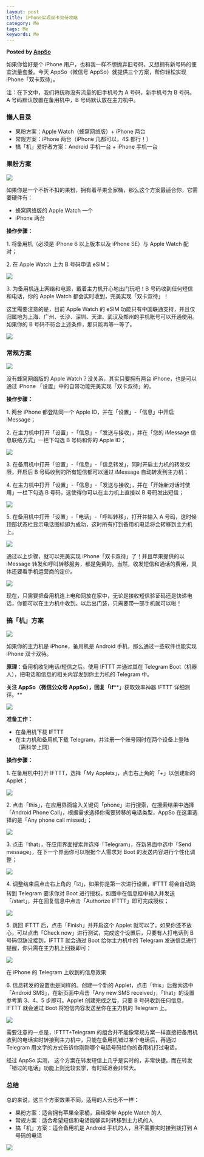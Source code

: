 ```yaml
---  
layout: post  
title: iPhone实现双卡双待攻略  
category: Me  
tags: Me  
keywords: Me  
---  
```


__Posted by [AppSo](http://www.ifanr.com/app/1030668)__  

如果你恰好是个 iPhone 用户，也和我一样不想抛弃旧号码，又想拥有新号码的便宜流量套餐。今天 AppSo（微信号 AppSo）就提供三个方案，帮你轻松实现 iPhone「双卡双待」。  

注：在下文中，我们将统称没有流量的旧手机号为 A 号码，新手机号为 B 号码。A 号码默认放置在备用机中，B 号码默认放在主力机中。  

### 懒人目录  

* 果粉方案：Apple Watch（蜂窝网络版）+ iPhone 两台  
* 常规方案：iPhone 两台（iPhone 几都可以，4S 都行！）  
* 搞「机」爱好者方案：Android 手机一台 + iPhone 手机一台  

### 果粉方案  

![](/assets/postAssets/2018/333-2-1024x461.webp)  

如果你是一个不折不扣的果粉，拥有着苹果全家桶，那么这个方案最适合你，它需要硬件有：  

* 蜂窝网络版的 Apple Watch 一个  
* iPhone 两台  

**操作步骤：**  

1\. 将备用机（必须是 iPhone 6 以上版本以及 iPhone SE）与 Apple Watch 配对；  

2\. 在 Apple Watch 上为 B 号码申请 eSIM；  

![](/assets/postAssets/2018/3-27-1024x768.webp)  

3\. 为备用机连上网络和电源，戴着主力机开心地出门玩吧！B 号码收到任何短信和电话，你的 Apple Watch 都会实时收到，完美实现「双卡双待」！  

这里需要注意的是，目前 Apple Watch 的 eSIM 功能只有中国联通支持，并且仅归属地为上海、广州、长沙、深圳、天津、武汉及郑州的手机账号可以开通使用。如果你的 B 号码不符合上述条件，那只能再等一等了。  

![](/assets/postAssets/2018/2-10-1024x304.webp)  

### 常规方案  

![](/assets/postAssets/2018/Snipaste_2018-05-17_13-58-56.webp)  

没有蜂窝网络版的 Apple Watch？没关系，其实只要拥有两台 iPhone，也是可以通过 iPhone 「设置」中的自带功能完美实现「双卡双待」的。  

**操作步骤：**  

1\. 两台 iPhone 都登陆同一个 Apple ID，并在「设置」-「信息」中开启 iMessage；  

2\. 在主力机中打开「设置」-「信息」-「发送与接收」，并在「您的 iMessage 信息联络方式」一栏下勾选 B 号码和你的 Apple ID；  

![](/assets/postAssets/2018/11-13.webp)  

3\. 在备用机中打开「设置」-「信息」-「信息转发」，同时开启主力机的转发权限，开启后 B 号码收到的所有短信都可以通过 iMessage 自动转发到主力机；  

4\. 在主力机中打开「设置」-「信息」-「发送与接收」，并在「开始新对话时使用」一栏下勾选 B 号码，这使得你可以在主力机上直接以 B 号码发出短信；  

![](/assets/postAssets/2018/22-5.webp)  

5\. 在备用机中打开「设置」-「电话」-「呼叫转移」，打开并输入 A 号码，这时候顶部状态栏显示电话图标即为成功，这时所有打到备用机电话将会转移到主力机上。  

![](/assets/postAssets/2018/333-3.webp)  

通过以上步骤，就可以完美实现 iPhone「双卡双待」了！并且苹果提供的以 iMessage 转发和呼叫转移服务，都是免费的。当然，收发短信和通话的费用，具体还要看手机运营商的定价。  

![](/assets/postAssets/2018/May-17-2018-14-21-29.gif)  

现在，只需要把备用机连上电和网放在家中，无论是接收短信验证码还是快递电话，你都可以在主力机中收到。以后出门装，只需要带一部手机就可以啦！  

### 搞「机」方案  

![](/assets/postAssets/2018/Snipaste_2018-05-17_14-01-03.webp)  

如果你的主力机是 iPhone，备用机是 Android 手机，那么通过一些软件也能实现 iPhone 双卡双待。  

**原理**：备用机收到电话/短信之后。使用 IFTTT 并通过其在 Telegram Boot（机器人），把电话和信息的相关内容发到你主力机的 Telegram 中。  

**关注 AppSo（微信公众号 AppSo），回复「if****」获取效率神器 IFTTT 详细测评。**  

![](/assets/postAssets/2018/followAppSo-1024x341.webp)  

**准备工作：**  

* 在备用机下载 IFTTT  
* 在主力机和备用机下载 Telegram，并注册一个账号同时在两个设备上登陆（需科学上网）  

**操作步骤：**  

1\. 在备用机中打开 IFTTT，选择「My Applets」，点击右上角的「+」以创建新的 Applet；  

![](/assets/postAssets/2018/if1.webp)  

2\. 点击「this」，在应用界面输入关键词「phone」进行搜索，在搜索结果中选择「Android Phone Call」，根据需求选择你需要转移的电话类型，AppSo 在这里选择的是「Any phone call missed」；  

![](/assets/postAssets/2018/if2.webp)  

3\. 点击「that」，在应用界面搜索并选择「Telegram」，在新界面中选中「Send message」，在下一个界面你可以根据个人需求对 Boot 的发送内容进行个性化调整；  

![](/assets/postAssets/2018/if3.webp)  

4\. 调整结束后点击右上角的「☑️」，如果你是第一次进行设置，IFTTT 将会自动跳转到 Telegram 要求你对 Boot 进行授权。如图中在信息框中输入并发送「/start」，并在回复信息中点击「Authorize IFTTT」即可完成授权；  

![](/assets/postAssets/2018/if4.webp)  

5\. 跳回 IFTTT 后，点击「Finish」并开启这个 Applet 就可以了，如果你还不放心，可以点击「Check now」进行测试，完成这个设置后，只要有人打电话到 B 号码但缺没接到，IFTTT 就会通过 Boot 给你主力机中的 Telegram 发送信息进行提醒，你只需在主力机上回拨即可；  

![](/assets/postAssets/2018/if6.webp)  

在 iPhone 的 Telegram 上收到的信息效果  

6\. 信息转发的设置也是同样的。创建一个新的 Applet，点击「this」后搜索选中「Android SMS」，在新页面中点击「Any new SMS received」，「that」的设置参考第 3、4、5 步即可。Applet 创建完成之后，只要 B 号码收到任何信息，IFTTT 就会通过 Boot 将短信内容发送至你在主力机的 Telegram 上。  

![](/assets/postAssets/2018/if5.webp)  

需要注意的一点是，IFTTT+Telegram 的组合并不能像常规方案一样直接把备用机收到的电话实时转接到主力机中，只能在备用机错过某个电话后，再通过 Telegram 用文字的方式告诉你刚刚哪个电话号码给你的备用机打过电话。  

经过 AppSo 实测， 这个方案在转发短信上几乎是实时的，非常快捷。而在转发「错过的电话」功能上则比较玄学，有时延迟会非常大。  

### 总结  

总的来说，这三个方案效果不同，适用的人云也不一样：  

* 果粉方案：适合拥有苹果全家桶，且经常带 Apple Watch 的人  
* 常规方案：适合希望短信和电话能够实时转移到主力机的人  
* 搞「机」方案：适合备用机是 Android 手机的人，且不需要实时接到拨打到 A 号码的电话  

![](/assets/postAssets/2018/skkkk.webp)  

